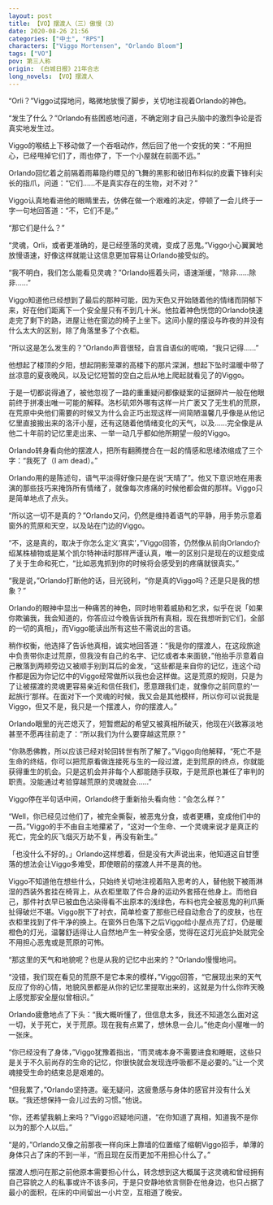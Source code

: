 ```yaml
---
layout: post
title: 【VO】摆渡人（三）傲慢（3）
date: 2020-08-26 21:56
categories: ["中土", "RPS"]
characters: ["Viggo Mortensen", "Orlando Bloom"]
tags: ["VO"]
pov: 第三人称
origin: 《白城日报》21年合志
long_novels: 【VO】摆渡人
---
```


“Orli？”Viggo试探地问，略微地放慢了脚步，关切地注视着Orlando的神色。

“发生了什么？”Orlando有些困惑地问道，不确定刚才自己头脑中的激烈争论是否真实地发生过。

Viggo的喉结上下移动做了一个吞咽动作，然后回了他一个安抚的笑：“不用担心，已经甩掉它们了，雨也停了，下一个小屋就在前面不远。”

Orlando回忆着之前隔着雨幕隐约瞟见的飞舞的黑影和破旧布料似的皮囊下锋利尖长的指爪，问道：“它们……不是真实存在的生物，对不对？”

Viggo认真地看进他的眼睛里去，仿佛在做一个艰难的决定，停顿了一会儿终于一字一句地回答道：“不，它们不是。”

“那它们是什么？”

“灵魂，Orli，或者更准确的，是已经堕落的灵魂，变成了恶鬼。”Viggo小心翼翼地放慢语速，好像这样就能让这信息更加容易让Orlando接受似的。

“我不明白，我们怎么能看见灵魂？”Orlando摇着头问，语速渐缓，“除非……除非……”

Viggo知道他已经想到了最后的那种可能，因为天色又开始随着他的情绪而阴郁下来，好在他们距离下一个安全屋只有不到几十米。他拉着神色恍惚的Orlando快速走完了剩下的路，进屋让他在窗边的椅子上坐下。这间小屋的摆设与昨夜的并没有什么太大的区别，除了角落里多了个衣柜。

“所以这是怎么发生的？”Orlando声音很轻，自言自语似的呢喃，“我只记得……”

他想起了楼顶的夕阳，想起阴影笼罩的高楼下的那片深渊，想起下坠时温暖中带了丝凉意的夏夜晚风，以及记忆短暂的空白之后从地上爬起就看见了的Viggo。

于是一切都说得通了，被他忽视了一路的重重疑问都像疑案的证据碎片一般在他眼前终于拼凑出唯一可能的解释。洛杉矶郊外哪有这样一片广袤又了无生机的荒原，在荒原中央他们需要的时候又为什么会正巧出现这样一间简陋温馨几乎像是从他记忆里直接搬出来的洛汗小屋，还有这随着他情绪变化的天气，以及……完全像是从他二十年前的记忆里走出来、一举一动几乎都如他所期望一般的Viggo。

Orlando转身看向他的摆渡人，把所有翻腾搅合在一起的情感和思绪浓缩成了三个字：“我死了（I am dead）。”

Orlando用的是陈述句，语气平淡得好像只是在说“天晴了”。他又下意识地在用表演的那些技巧来掩饰所有情绪了，就像每次疼痛的时候他都会做的那样。Viggo只是简单地点了点头。

“所以这一切不是真的？”Orlando又问，仍然是维持着语气的平静，用手势示意着窗外的荒原和天空，以及站在门边的Viggo。

“不，这是真的，取决于你怎么定义‘真实’，”Viggo回答，仍然像从前向Orlando介绍某株植物或是某个凯尔特神话时那样严谨认真，唯一的区别只是现在的议题变成了关于生命和死亡，“比如恶鬼抓到你的时候将会感受到的疼痛就很真实。”

“我是说，”Orlando打断他的话，目光锐利，“你是真的Viggo吗？还是只是我的想象？”

Orlando的眼神中显出一种痛苦的神色，同时地带着威胁和乞求，似乎在说「如果你欺骗我，我会知道的，你答应过今晚告诉我所有真相，现在我想听到它们，全部的一切的真相」，而Viggo能读出所有这些不需说出的言语。

稍作权衡，他选择了告诉他真相，诚实地回答道：“我是你的摆渡人，在这段旅途中负责带你走过荒原，但我没有自己的名字、记忆或者本来面貌，”他抬手示意着自己散落到两颊旁边又被顺手别到耳后的金发，“这些都是来自你的记忆，连这个动作都是因为你记忆中的Viggo经常做所以我也会这样做。这是荒原的规则，只是为了让被摆渡的灵魂更容易亲近和信任我们，愿意跟我们走，就像你之前同意的‘一起旅行’那样。在面对下一个灵魂的时候，我又会是其他模样，所以你可以说我是Viggo，但又不是，我只是一个摆渡人，你的摆渡人。”

Orlando眼里的光芒熄灭了，短暂燃起的希望又被真相所破灭，他现在兴致寡淡地甚至不愿再往前走了：“所以我们为什么要穿越这荒原？”

“你熟悉佛教，所以应该已经对轮回转世有所了解了。”Viggo向他解释，“死亡不是生命的终结，你可以把荒原看做连接死与生的一段过渡，走到荒原的终点，你就能获得重生的机会。只是这机会并非每个人都能随手获取，于是荒原也兼任了审判的职责。没能通过考验穿越荒原的灵魂就会……”

Viggo停在半句话中间，Orlando终于重新抬头看向他：“会怎么样？”

“Well，你已经见过他们了，被完全撕裂，被恶鬼分食，或者更糟，变成他们中的一员。”Viggo的手不由自主地攥紧了，“这对一个生命、一个灵魂来说才是真正的死亡，完全的灰飞烟灭万劫不复，再没有新生。”

「也没什么不好的。」Orlando这样想着，但是没有大声说出来，他知道这自甘堕落的想法会让Viggo多难受，即使眼前的摆渡人并不是真的他。

Viggo不知道他在想些什么，只始终关切地注视着陷入思考的人，替他脱下被雨淋湿的西装外套挂在椅背上，从衣柜里取了件合身的运动外套搭在他身上。而他自己，那件衬衣早已被血色沾染得看不出原本的浅绿色，布料也完全被恶鬼的利爪撕扯得破烂不堪。Viggo脱下了衬衣，简单检查了那些已经自动愈合了的皮肤，也在衣柜里找到了件干净的换上。在窗外日色落下之后Viggo给小屋点亮了灯，仍是暖橙色的灯光，温馨舒适得让人自然地产生一种安全感，觉得在这灯光庇护处就完全不用担心恶鬼或是荒原的可怖。

“那这里的天气和地貌呢？也是从我的记忆中出来的？”Orlando慢慢地问。

“没错，我们现在看见的荒原不是它本来的模样，”Viggo回答，“它展现出来的天气反应了你的心情，地貌风景都是从你的记忆里提取出来的，这就是为什么你昨天晚上感觉那安全屋似曾相识。”

Orlando疲惫地点了下头：“我大概听懂了，但信息太多，我还不知道怎么面对这一切，关于死亡，关于荒原。现在我有点累了，想休息一会儿。”他走向小屋唯一的一张床。

“你已经没有了身体，”Viggo犹豫着指出，“而灵魂本身不需要进食和睡眠，这些只是关于不久前尚存的生命的记忆，你很快就会发现连呼吸都不是必要的。”让一个灵魂接受生命的结束总是艰难的。

“但我累了，”Orlando坚持道。毫无疑问，这疲惫感与身体的感官并没有什么关联。“我还想保持一会儿过去的习惯。”他说。

“你，还希望我躺上来吗？”Viggo迟疑地问道，“在你知道了真相，知道我不是你以为的那个人以后。”

“是的，”Orlando又像之前那夜一样向床上靠墙的位置缩了缩朝Viggo招手，单薄的身体只占了床的不到一半，“而且现在反而更加不用担心什么了。”

摆渡人想问在那之前他原本需要担心什么，转念想到这大概属于这灵魂和曾经拥有自己容貌之人的私事或许不该多问，于是只安静地依言侧卧在他身边，也只占据了最小的面积，在床的中间留出一小片空，互相道了晚安。
